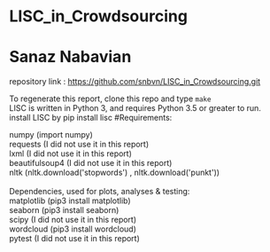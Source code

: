 # LISC_in_Crowdsourcing
# Sanaz Nabavian
repository link : https://github.com/snbvn/LISC_in_Crowdsourcing.git 

To regenerate this report, clone this repo and type `make`  <br/>
LISC is written in Python 3, and requires Python 3.5 or greater to run.  
install LISC by pip install lisc
#Requirements:

numpy (import numpy)  
requests (I did not use it in this report)  
lxml (I did not use it in this report)  
beautifulsoup4 (I did not use it in this report)  
nltk (nltk.download('stopwords') ,  nltk.download('punkt'))  
<br/>
Dependencies, used for plots, analyses & testing:
<br/>
matplotlib (pip3 install matplotlib)  
seaborn (pip3 install seaborn)  
scipy (I did not use it in this report)  
wordcloud (pip3 install wordcloud)  
pytest (I did not use it in this report)  





